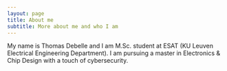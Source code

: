 ```yaml
---
layout: page
title: About me
subtitle: More about me and who I am
---
```


My name is Thomas Debelle and I am M.Sc. student at ESAT (KU Leuven Electrical Engineering Department). I am pursuing a master in Electronics & Chip Design with a touch of cybersecurity.
